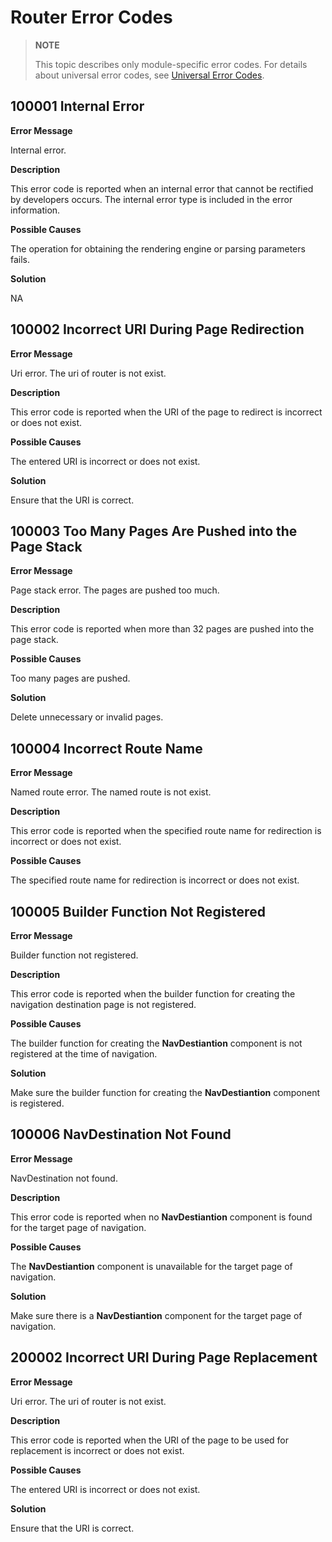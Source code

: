 # Router Error Codes

> **NOTE**
>
> This topic describes only module-specific error codes. For details about universal error codes, see [Universal Error Codes](../errorcode-universal.md).

## 100001 Internal Error

**Error Message**

Internal error.

**Description**

This error code is reported when an internal error that cannot be rectified by developers occurs. The internal error type is included in the error information.

**Possible Causes**

The operation for obtaining the rendering engine or parsing parameters fails.

**Solution**

NA

## 100002 Incorrect URI During Page Redirection

**Error Message**

Uri error. The uri of router is not exist.

**Description**

This error code is reported when the URI of the page to redirect is incorrect or does not exist.

**Possible Causes**

The entered URI is incorrect or does not exist.

**Solution**

Ensure that the URI is correct.

## 100003 Too Many Pages Are Pushed into the Page Stack

**Error Message**

Page stack error. The pages are pushed too much.

**Description**

This error code is reported when more than 32 pages are pushed into the page stack.

**Possible Causes**

Too many pages are pushed.

**Solution**

Delete unnecessary or invalid pages.

## 100004 Incorrect Route Name

**Error Message**

Named route error. The named route is not exist.

**Description**

This error code is reported when the specified route name for redirection is incorrect or does not exist.

**Possible Causes**

The specified route name for redirection is incorrect or does not exist.

## 100005 Builder Function Not Registered

**Error Message**

Builder function not registered.

**Description**

This error code is reported when the builder function for creating the navigation destination page is not registered.

**Possible Causes**

The builder function for creating the **NavDestiantion** component is not registered at the time of navigation.

**Solution**

Make sure the builder function for creating the **NavDestiantion** component is registered.

## 100006 NavDestination Not Found

**Error Message**

NavDestination not found.

**Description**

This error code is reported when no **NavDestiantion** component is found for the target page of navigation.

**Possible Causes**

The **NavDestiantion** component is unavailable for the target page of navigation.

**Solution**

Make sure there is a **NavDestiantion** component for the target page of navigation.

## 200002 Incorrect URI During Page Replacement

**Error Message**

Uri error. The uri of router is not exist.

**Description**

This error code is reported when the URI of the page to be used for replacement is incorrect or does not exist.

**Possible Causes**

The entered URI is incorrect or does not exist.

**Solution**

Ensure that the URI is correct.
